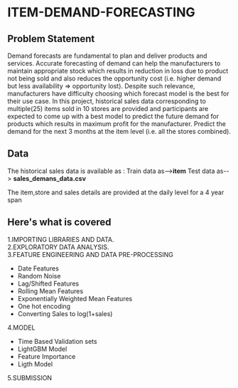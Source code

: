 # ITEM-DEMAND-FORECASTING

## Problem Statement
Demand forecasts are fundamental to plan and deliver products and services.
Accurate forecasting of demand can help the manufacturers to maintain appropriate 
stock which results in reduction in loss due to product not being sold and also reduces 
the opportunity cost (i.e. higher demand but less availability => opportunity lost).
Despite such relevance, manufacturers have difficulty choosing which 
forecast model is the best for their use case. In this project, 
historical sales data corresponding to multiple(25) items sold in 10 stores are provided 
and participants are expected to come up with a best model to predict the future demand for 
products which results in maximum profit for the manufacturer. 
Predict the demand for the next 3 months at the item level (i.e. all the stores combined).


## Data
The historical sales data is available as :
Train data as-->**item**
Test data as--> **sales_demans_data.csv**

The item,store and sales details are provided at the daily level
for a 4 year span

## Here's what is covered
1.IMPORTING LIBRARIES AND DATA.  
2.EXPLORATORY DATA ANALYSIS.  
3.FEATURE ENGINEERING AND DATA PRE-PROCESSING  
- Date Features  
- Random Noise  
- Lag/Shifted Features  
- Rolling Mean Features  
- Exponentially Weighted Mean Features  
- One hot encoding  
- Converting Sales to log(1+sales)  

4.MODEL
- Time Based Validation sets
- LightGBM Model
- Feature Importance
- Ligth Model  

5.SUBMISSION
